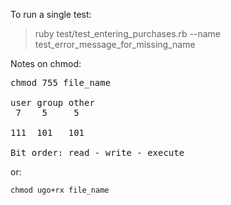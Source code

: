 To run a single test:

> ruby test/test_entering_purchases.rb --name test_error_message_for_missing_name


Notes on chmod:

<pre>
chmod 755 file_name

user group other
 7    5     5

111  101   101

Bit order: read - write - execute
</pre>

or:

`chmod ugo+rx file_name`
